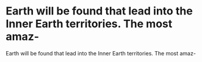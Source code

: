 # Earth will be found that lead into the Inner Earth territories. The most amaz-

Earth will be found that lead into the Inner Earth territories. The most amaz-
